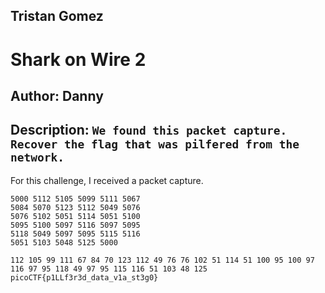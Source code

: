 ## Tristan Gomez


# Shark on Wire 2
## Author: Danny
## Description: `We found this packet capture. Recover the flag that was pilfered from the network.`

For this challenge, I received a packet capture. 

```
5000 5112 5105 5099 5111 5067
5084 5070 5123 5112 5049 5076
5076 5102 5051 5114 5051 5100
5095 5100 5097 5116 5097 5095
5118 5049 5097 5095 5115 5116
5051 5103 5048 5125 5000
```

`112 105 99 111 67 84 70 123 112 49 76 76 102 51 114 51 100 95 100 97 116 97 95 118 49 97 95 115 116 51 103 48 125`
`picoCTF{p1LLf3r3d_data_v1a_st3g0}`
